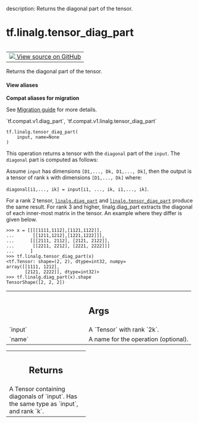 description: Returns the diagonal part of the tensor.

<div itemscope itemtype="http://developers.google.com/ReferenceObject">
<meta itemprop="name" content="tf.linalg.tensor_diag_part" />
<meta itemprop="path" content="Stable" />
</div>

# tf.linalg.tensor_diag_part

<!-- Insert buttons and diff -->

<table class="tfo-notebook-buttons tfo-api nocontent" align="left">
<td>
  <a target="_blank" href="https://github.com/tensorflow/tensorflow/blob/r2.4/tensorflow/python/ops/array_ops.py#L2617-L2659">
    <img src="https://www.tensorflow.org/images/GitHub-Mark-32px.png" />
    View source on GitHub
  </a>
</td>
</table>



Returns the diagonal part of the tensor.

<section class="expandable">
  <h4 class="showalways">View aliases</h4>
  <p>
<b>Compat aliases for migration</b>
<p>See
<a href="https://www.tensorflow.org/guide/migrate">Migration guide</a> for
more details.</p>
<p>`tf.compat.v1.diag_part`, `tf.compat.v1.linalg.tensor_diag_part`</p>
</p>
</section>

<pre class="devsite-click-to-copy prettyprint lang-py tfo-signature-link">
<code>tf.linalg.tensor_diag_part(
    input, name=None
)
</code></pre>



<!-- Placeholder for "Used in" -->

This operation returns a tensor with the `diagonal` part
of the `input`. The `diagonal` part is computed as follows:

Assume `input` has dimensions `[D1,..., Dk, D1,..., Dk]`, then the output is a
tensor of rank `k` with dimensions `[D1,..., Dk]` where:

`diagonal[i1,..., ik] = input[i1, ..., ik, i1,..., ik]`.

For a rank 2 tensor, <a href="../../tf/linalg/diag_part.md"><code>linalg.diag_part</code></a> and <a href="../../tf/linalg/tensor_diag_part.md"><code>linalg.tensor_diag_part</code></a>
produce the same result. For rank 3 and higher, linalg.diag_part extracts
the diagonal of each inner-most matrix in the tensor. An example where
they differ is given below.

```
>>> x = [[[[1111,1112],[1121,1122]],
...       [[1211,1212],[1221,1222]]],
...      [[[2111, 2112], [2121, 2122]],
...       [[2211, 2212], [2221, 2222]]]
...      ]
>>> tf.linalg.tensor_diag_part(x)
<tf.Tensor: shape=(2, 2), dtype=int32, numpy=
array([[1111, 1212],
       [2121, 2222]], dtype=int32)>
>>> tf.linalg.diag_part(x).shape
TensorShape([2, 2, 2])
```

<!-- Tabular view -->
 <table class="responsive fixed orange">
<colgroup><col width="214px"><col></colgroup>
<tr><th colspan="2"><h2 class="add-link">Args</h2></th></tr>

<tr>
<td>
`input`
</td>
<td>
A `Tensor` with rank `2k`.
</td>
</tr><tr>
<td>
`name`
</td>
<td>
A name for the operation (optional).
</td>
</tr>
</table>



<!-- Tabular view -->
 <table class="responsive fixed orange">
<colgroup><col width="214px"><col></colgroup>
<tr><th colspan="2"><h2 class="add-link">Returns</h2></th></tr>
<tr class="alt">
<td colspan="2">
A Tensor containing diagonals of `input`. Has the same type as `input`, and
rank `k`.
</td>
</tr>

</table>

